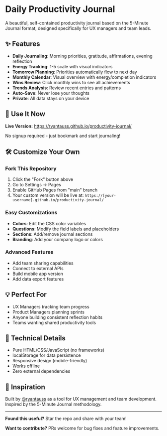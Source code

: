 # Daily Productivity Journal

A beautiful, self-contained productivity journal based on the 5-Minute Journal format, designed specifically for UX managers and team leads.

## ✨ Features

- **Daily Journaling**: Morning priorities, gratitude, affirmations, evening reflection
- **Energy Tracking**: 1-5 scale with visual indicators
- **Tomorrow Planning**: Priorities automatically flow to next day
- **Monthly Calendar**: Visual overview with energy/completion indicators
- **Wins Review**: Click monthly wins to see all achievements
- **Trends Analysis**: Review recent entries and patterns
- **Auto-Save**: Never lose your thoughts
- **Private**: All data stays on your device

## 🚀 Use It Now

**Live Version:** https://ryantauss.github.io/productivity-journal/

No signup required - just bookmark and start journaling!

## 🛠️ Customize Your Own

### Fork This Repository
1. Click the "Fork" button above
2. Go to Settings → Pages
3. Enable GitHub Pages from "main" branch
4. Your custom version will be live at: `https://[your-username].github.io/productivity-journal/`

### Easy Customizations
- **Colors**: Edit the CSS color variables
- **Questions**: Modify the field labels and placeholders
- **Sections**: Add/remove journal sections
- **Branding**: Add your company logo or colors

### Advanced Features
- Add team sharing capabilities
- Connect to external APIs
- Build mobile app version
- Add data export features

## 💡 Perfect For
- UX Managers tracking team progress
- Product Managers planning sprints
- Anyone building consistent reflection habits
- Teams wanting shared productivity tools

## 🔧 Technical Details
- Pure HTML/CSS/JavaScript (no frameworks)
- localStorage for data persistence
- Responsive design (mobile-friendly)
- Works offline
- Zero external dependencies

## 📖 Inspiration
Built by [@ryantauss](https://github.com/ryantauss) as a tool for UX management and team development. Inspired by the 5-Minute Journal methodology.

---

**Found this useful?** Star the repo and share with your team! 

**Want to contribute?** PRs welcome for bug fixes and feature improvements.

